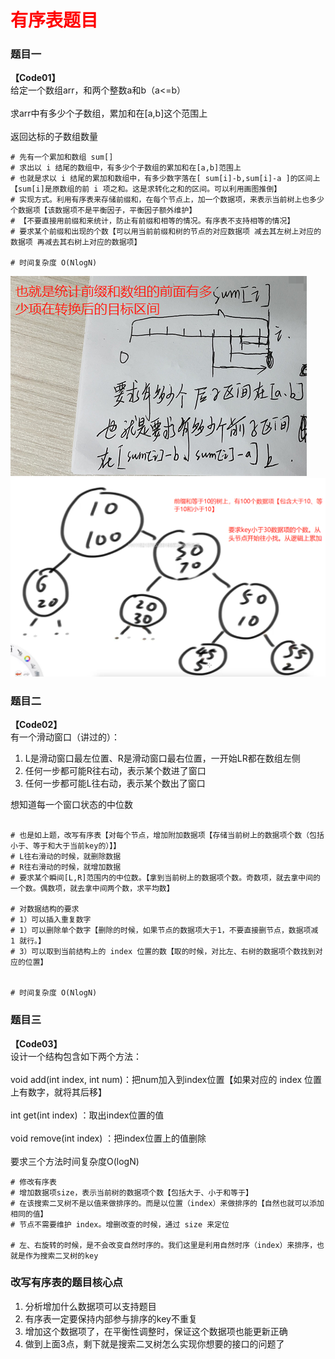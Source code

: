 # <font color="red">**有序表题目**</font>   

### 题目一   
**【Code01】**   
给定一个数组arr，和两个整数a和b（a<=b）</br>   
求arr中有多少个子数组，累加和在[a,b]这个范围上</br>   
返回达标的子数组数量</br>   

```shell
# 先有一个累加和数组 sum[]
# 求出以 i 结尾的数组中，有多少个子数组的累加和在[a,b]范围上
# 也就是求以 i 结尾的累加和数组中，有多少数字落在[ sum[i]-b,sum[i]-a ]的区间上【sum[i]是原数组的前 i 项之和。这是求转化之和的区间。可以利用画图推倒】
# 实现方式。利用有序表来存储前缀和，在每个节点上，加一个数据项，来表示当前树上也多少个数据项【该数据项不是平衡因子，平衡因子额外维护】
# 【不要直接用前缀和来统计，防止有前缀和相等的情况。有序表不支持相等的情况】
# 要求某个前缀和出现的个数【可以用当前前缀和树的节点的对应数据项 减去其左树上对应的数据项 再减去其右树上对应的数据项】

# 时间复杂度 O(NlogN)
```
![区间转换](区间转换.png)   
![改写有序表做前缀和](改写有序表做前缀和.jpg)    

### 题目二
**【Code02】**   
有一个滑动窗口（讲过的）：</br>   

1. L是滑动窗口最左位置、R是滑动窗口最右位置，一开始LR都在数组左侧</br>   
2. 任何一步都可能R往右动，表示某个数进了窗口</br>   
3. 任何一步都可能L往右动，表示某个数出了窗口</br>   

想知道每一个窗口状态的中位数</br>   

```shell

# 也是如上题，改写有序表【对每个节点，增加附加数据项【存储当前树上的数据项个数（包括小于、等于和大于当前key的）】】
# L往右滑动的时候，就删除数据
# R往右滑动的时候，就增加数据
# 要求某个瞬间[L,R]范围内的中位数。【拿到当前树上的数据项个数。奇数项，就去拿中间的一个数。偶数项，就去拿中间两个数，求平均数】

# 对数据结构的要求
# 1）可以插入重复数字
# 1）可以删除单个数字【删除的时候，如果节点的数据项大于1，不要直接删节点，数据项减 1 就行。】
# 3）可以取到当前结构上的 index 位置的数【取的时候，对比左、右树的数据项个数找到对应的位置】


# 时间复杂度 O(NlogN)
```

### 题目三
**【Code03】**   
设计一个结构包含如下两个方法：</br>   
void add(int index, int num)：把num加入到index位置【如果对应的 index 位置上有数字，就将其后移】</br>   
int get(int index) ：取出index位置的值</br>   
void remove(int index) ：把index位置上的值删除</br>   
要求三个方法时间复杂度O(logN)</br>   
```shell
# 修改有序表
# 增加数据项size，表示当前树的数据项个数【包括大于、小于和等于】
# 在该搜索二叉树不是以值来做排序的。而是以位置（index）来做排序的【自然也就可以添加相同的值】
# 节点不需要维护 index。增删改查的时候，通过 size 来定位

# 左、右旋转的时候，是不会改变自然时序的。我们这里是利用自然时序（index）来排序，也就是作为搜索二叉树的key
```

### 改写有序表的题目核心点   
1. 分析增加什么数据项可以支持题目</br>   
2. 有序表一定要保持内部参与排序的key不重复</br>   
3. 增加这个数据项了，在平衡性调整时，保证这个数据项也能更新正确</br>   
4. 做到上面3点，剩下就是搜索二叉树怎么实现你想要的接口的问题了</br>   




